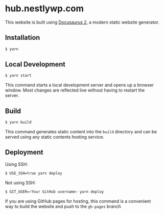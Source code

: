 # hub.nestlywp.com
This website is built using <a href="https://docusaurus.io/" target="_blank" rel="noopener noreferrer">Docusaurus 2</a>, a modern static website generator.
## Installation

```bash
$ yarn
```
## Local Development
```bash
$ yarn start
```
This command starts a local development server and opens up a browser window. Most changes are reflected live without having to restart the server.
## Build
```bash
$ yarn build
```
This command generates static content into the `build` directory and can be served using any static contents hosting service.
## Deployment
Using SSH:
```bash
$ USE_SSH=true yarn deploy
```
Not using SSH:
```bash
$ GIT_USER=<Your GitHub username> yarn deploy
```
If you are using GitHub pages for hosting, this command is a convenient way to build the website and push to the `gh-pages` branch
